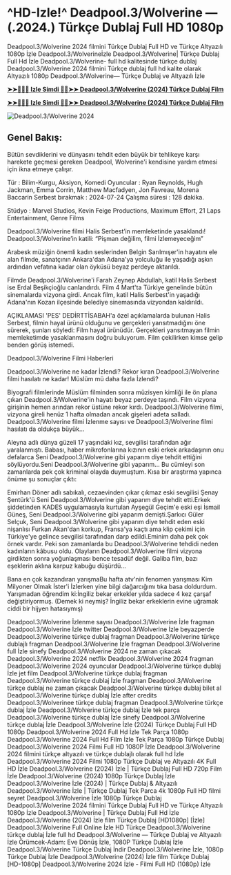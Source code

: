 # ^HD-Izle!^ Deadpool.3/Wolverine — (.2024.) Türkçe Dublaj Full HD 1080p

Deadpool.3/Wolverine 2024 filmini Türkçe Dublaj Full HD ve Türkçe Altyazılı 1080p İzle Deadpool.3/Wolverineİzle Deadpool.3/Wolverine| Türkçe Dublaj Full Hd İzle Deadpool.3/Wolverine- full hd kalitesinde türkçe dublaj Deadpool.3/Wolverine 2024 filmini Türkçe dublaj full hd kalite olarak Altyazılı 1080p Deadpool.3/Wolverine— Türkçe Dublaj ve Altyazılı İzle

**[➤➤🔴✅📱 Izle Simdi 🔴✅➤➤ Deadpool.3/Wolverine (2024) Türkçe Dublaj Film](https://inflix.site/tr/movie/533535/deadpool-wolverine)**

**[➤➤🔴✅📱 Izle Simdi 🔴✅➤➤ Deadpool.3/Wolverine (2024) Türkçe Dublaj Film](https://inflix.site/tr/movie/533535/deadpool-wolverine)**

![Deadpool.3/Wolverine 2024](https://image.tmdb.org/t/p/original/dvBCdCohwWbsP5qAaglOXagDMtk.jpg)

## Genel Bakış:
Bütün sevdiklerini ve dünyasını tehdit eden büyük bir tehlikeye karşı harekete geçmesi gereken Deadpool, Wolverine'i kendisine yardım etmesi için ikna etmeye çalışır.

Tür      : Bilim-Kurgu, Aksiyon, Komedi
Oyuncular      : Ryan Reynolds, Hugh Jackman, Emma Corrin, Matthew Macfadyen, Jon Favreau, Morena Baccarin
Serbest bırakmak    : 2024-07-24
Çalışma süresi : 128 dakika.

Stüdyo : Marvel Studios, Kevin Feige Productions, Maximum Effort, 21 Laps Entertainment, Genre Films 

Deadpool.3/Wolverine filmi Halis Serbest’in memleketinde yasaklandı! Deadpool.3/Wolverine’in katili: “Pişman değilim, filmi İzlemeyeceğim”

Arabesk müziğin önemli kadın seslerinden Belgin Sarılmışer'in hayatını ele alan filmde, sanatçının Ankara'dan Adana'ya yolculuğu ile yaşadığı aşkın ardından vefatına kadar olan öyküsü beyaz perdeye aktarıldı.

Filmde Deadpool.3/Wolverine'i Farah Zeynep Abdullah, katil Halis Serbest ise Erdal Beşikçioğlu canlandırdı. Film 4 Mart'ta Türkiye genelinde bütün sinemalarda vizyona girdi. Ancak film, katil Halis Serbest'in yaşadığı Adana'nın Kozan ilçesinde belediye sinemasında vizyondan kaldırıldı.

AÇIKLAMASI 'PES' DEDİRTTİSABAH'a özel açıklamalarda bulunan Halis Serbest, filmin hayal ürünü olduğunu ve gerçekleri yansıtmadığını öne sürerek, şunları söyledi: Film hayal ürünüdür. Gerçekleri yansıtmayan filmin memleketimde yasaklanmasını doğru buluyorum. Film çekilirken kimse gelip benden görüş istemedi.

Deadpool.3/Wolverine Filmi Haberleri

Deadpool.3/Wolverine ne kadar İzlendi? Rekor kıran Deadpool.3/Wolverine filmi hasılatı ne kadar! Müslüm mü daha fazla İzlendi?

Biyografi filmlerinde Müslüm filminden sonra müzisyen kimliği ile ön plana çıkan Deadpool.3/Wolverine'in hayatı beyaz perdeye taşındı. Film vizyona girişinin hemen arından rekor üstüne rekor kırdı. Deadpool.3/Wolverine filmi, vizyona gireli henüz 1 hafta olmadan ancak gişeleri adeta salladı. Deadpool.3/Wolverine filmi İzlenme sayısı ve Deadpool.3/Wolverine filmi hasılatı da oldukça büyük...

Aleyna adlı dünya güzeli 17 yaşındaki kız, sevgilisi tarafından ağır yaralanmıştı. Babası, haber mikrofonlarına kızının eski erkek arkadaşının onu defalarca Seni Deadpool.3/Wolverine gibi yaparım diye tehdit ettiğini söylüyordu.Seni Deadpool.3/Wolverine gibi yaparım... Bu cümleyi son zamanlarda pek çok kriminal olayda duymuştum. Kısa bir araştırma yapınca önüme şu sonuçlar çıktı:

Emirhan Döner adlı sabıkalı, cezaevinden çıkar çıkmaz eski sevgilisi Şenay Şentürk'ü Seni Deadpool.3/Wolverine gibi yaparım diye tehdit etti.Erkek şiddetinden KADES uygulamasıyla kurtulan Ayşegül Geçim'e eski eşi İsmail Güneş, Seni Deadpool.3/Wolverine gibi yaparım demişti.Şarkıcı Güler Selçuk, Seni Deadpool.3/Wolverine gibi yaparım diye tehdit eden eski nişanlısı Furkan Akan'dan korkup, Fransa'ya kaçtı ama klip çekimi için Türkiye'ye gelince sevgilisi tarafından darp edildi.Eminim daha pek çok örnek vardır. Peki son zamanlarda bu Deadpool.3/Wolverine tehdidi neden kadınların kâbusu oldu. Olayların Deadpool.3/Wolverine filmi vizyona girdikten sonra yoğunlaşması bence tesadüf değil. Galiba film, bazı eşeklerin aklına karpuz kabuğu düşürdü...

Bana en çok kazandıran yarışmaBu hafta atv'nin fenomen yarışması Kim Milyoner Olmak İster'i İzlerken yine bilgi dağarcığımı tıka basa doldurdum. Yarışmadan öğrendim ki:İngiliz bekar erkekler yılda sadece 4 kez çarşaf değiştiriyormuş. (Demek ki neymiş? İngiliz bekar erkeklerin evine uğramak ciddi bir hijyen hatasıymış)

Deadpool.3/Wolverine İzlenme sayısı
Deadpool.3/Wolverine İzle fragman
Deadpool.3/Wolverine İzle twitter
Deadpool.3/Wolverine İzle beyazperde
Deadpool.3/Wolverine türkçe dublaj fragman
Deadpool.3/Wolverine türkçe dublajlı fragman
Deadpool.3/Wolverine İzle fragman
Deadpool.3/Wolverine full İzle sinefy
Deadpool.3/Wolverine 2024 ne zaman çıkacak
Deadpool.3/Wolverine 2024 netflix
Deadpool.3/Wolverine 2024 fragman
Deadpool.3/Wolverine 2024 oyuncular
Deadpool.3/Wolverine türkçe dublaj İzle jet film
Deadpool.3/Wolverine türkçe dublaj fragman
Deadpool.3/Wolverine türkçe dublaj İzle fragman
Deadpool.3/Wolverine türkçe dublaj ne zaman çıkacak
Deadpool.3/Wolverine türkçe dublaj bilet al
Deadpool.3/Wolverine türkçe dublaj İzle after credits
Deadpool.3/Wolverinee türkçe dublaj fragman
Deadpool.3/Wolverine türkçe dublaj İzle
Deadpool.3/Wolverine türkçe dublaj İzle tek parça
Deadpool.3/Wolverine türkçe dublaj İzle sinefy
Deadpool.3/Wolverine türkçe dublaj İzle
Deadpool.3/Wolverine İzle (2024) Türkçe Dublaj Full HD 1080p
Deadpool.3/Wolverine 2024 Full Hd İzle Tek Parça 1080p
Deadpool.3/Wolverine 2024 Full Hd Film İzle Tek Parça 1080p Türkçe Dublaj
Deadpool.3/Wolverine 2024 Filmi Full HD 1080P İzle
Deadpool.3/Wolverine 2024 filmini türkçe altyazılı ve türkçe dublajlı olarak full hd İzle
Deadpool.3/Wolverine 2024 Filmi 1080p Türkçe Dublaj ve Altyazılı 4K Full HD İzle
Deadpool.3/Wolverine (2024) İzle | Türkçe Dublaj Full HD 720p Film İzle
Deadpool.3/Wolverine (2024) 1080p Türkçe Dublaj İzle
Deadpool.3/Wolverine İzle (2024) | Türkçe Dublaj & Altyazılı
Deadpool.3/Wolverine İzle | Türkçe Dublaj Tek Parca 4k 1080p Full HD filmi seyret
Deadpool.3/Wolverine İzle 1080p Türkçe Dublaj
Deadpool.3/Wolverine 2024 filmini Türkçe Dublaj Full HD ve Türkçe Altyazılı 1080p İzle
Deadpool.3/Wolverine | Türkçe Dublaj Full Hd İzle
Deadpool.3/Wolverine (2024) İzle film Türkçe Dublaj [HD1080p]
[İzle] Deadpool.3/Wolverine Full Online İzle HD Türkçe
Deadpool.3/Wolverine türkçe dublaj İzle full hd
Deadpool.3/Wolverine — Türkçe Dublaj ve Altyazılı İzle
Örümcek-Adam: Eve Dönüş İzle, 1080P Türkçe Dublaj İzle
Deadpool.3/Wolverine Türkçe Dublaj İndi̇r
Deadpool.3/Wolverine İzle, 1080p Türkçe Dublaj İzle
Deadpool.3/Wolverine (2024) İzle film Türkçe Dublaj [HD-1080p]
Deadpool.3/Wolverine 2024 İzle - Filmi Full HD (1080p) İzle
